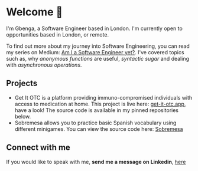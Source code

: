# Welcome 👋

<!--
**gbenga/gbenga** is a ✨ _special_ ✨ repository because its `README.md` (this file) appears on your GitHub profile.
-->
I'm Gbenga, a Software Engineer based in London. I'm currently open to opportunities based in London, or remote.

To find out more about my journey into Software Engineering, you can read my series on Medium: [Am I a Software Engineer yet?](https://medium.com/series/am-i-software-engineer-yet-5c6a51aa9833). I've covered topics such as, why *anonymous functions* are useful, *syntactic sugar* and dealing with *asynchronous operations*. 

## Projects

- Get It OTC is a platform providing immuno-compromised individuals with access to medication at home.
This project is live here: [get-it-otc.app](https://get-it-otc.netlify.app/), have a look! The source code is available in my pinned repositories below.
- Sobremesa allows you to practice basic Spanish vocabulary using different minigames.
You can view the source code here: [Sobremesa](https://github.com/gbenga/sobremesa)

## Connect with me

If you would like to speak with me, **send me a message on Linkedin**, [here](https://www.linkedin.com/in/gojoaromokudu/)
